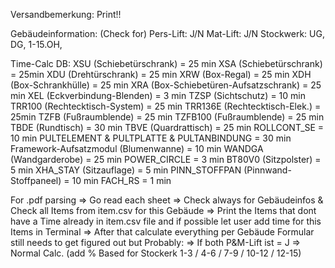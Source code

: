 Versandbemerkung: Print!!

Gebäudeinformation: (Check for)
Pers-Lift: J/N
Mat-Lift: J/N
Stockwerk: UG, DG, 1-15.OH,

Time-Calc DB:
XSU (Schiebetürschrank) = 25 min
XSA (Schiebetürschrank) = 25min
XDU (Drehtürschrank) = 25 min
XRW (Box-Regal) = 25 min
XDH (Box-Schrankhülle) = 25 min
XRA (Box-Schiebetüren-Aufsatzschrank) = 25 min
XEL (Eckverbindung-Blenden) = 3 min
TZSP (Sichtschutz) = 10 min
TRR100 (Rechtecktisch-System) = 25 min
TRR136E (Rechtecktisch-Elek.) = 25min
TZFB (Fußraumblende) = 25 min
TZFB100 (Fußraumblende) = 25 min
TBDE (Rundtisch) = 30 min
TBVE (Quardrattisch) = 25 min
ROLLCONT_SE = 10 min
PULTELEMENT & PULTPLATTE & PULTANBINDUNG = 30 min
Framework-Aufsatzmodul (Blumenwanne) = 10 min
WANDGA (Wandgarderobe) = 25 min
POWER_CIRCLE = 3 min
BT80V0 (Sitzpolster) = 5 min
XHA_STAY (Sitzauflage) = 5 min
PINN_STOFFPAN (Pinnwand-Stoffpaneel) = 10 min
FACH_RS = 1 min

For .pdf parsing => Go read each sheet => Check always for Gebäudeinfos & Check all Items from item.csv for this Gebäude
=> Print the Items that dont have a Time already in item.csv file and if possible let user add time for this Items in Terminal
=> After that calculate everything per Gebäude Formular still needs to get figured out but Probably:
=> If both P&M-Lift ist = J => Normal Calc. (add % Based for Stockerk 1-3 / 4-6 / 7-9 / 10-12 / 12-15)
